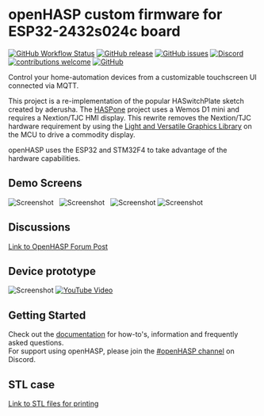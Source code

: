 # openHASP custom firmware for ESP32-2432s024c board

[![GitHub Workflow Status]( https://img.shields.io/github/actions/workflow/status/HASwitchPlate/openHASP/build.yaml?branch=master&label=build%20status&logo=github&logoColor=%23dddddd)](https://github.com/HASwitchPlate/openHASP/actions)
[![GitHub release](https://img.shields.io/github/v/release/HASwitchPlate/openHASP?include_prereleases)](https://github.com/HASwitchPlate/openHASP/releases)
[![GitHub issues](https://img.shields.io/github/issues/HASwitchPlate/openHASP.svg)](http://github.com/HASwitchPlate/openHASP/issues)
[![Discord](https://img.shields.io/discord/538814618106331137?color=%237289DA&label=discord&logo=discord&logoColor=white)][3]
[![contributions welcome](https://img.shields.io/badge/contributions-welcome-brightgreen.svg?style=flat)](#Contributing)
[![GitHub](https://img.shields.io/github/license/mashape/apistatus.svg)](https://github.com/HASwitchPlate/openHASP/blob/master/LICENSE)


Control your home-automation devices from a customizable touchscreen UI connected via MQTT.

This project is a re-implementation of the popular HASwitchPlate sketch created by aderusha.
The [HASPone][1] project uses a Wemos D1 mini and requires a Nextion/TJC HMI display.
This rewrite removes the Nextion/TJC hardware requirement by using the [Light and Versatile Graphics Library][2] on the MCU to drive a commodity display.

openHASP uses the ESP32 and STM32F4 to take advantage of the hardware capabilities.


## Demo Screens

![Screenshot](https://www.openhasp.com/0.6/assets/images/screenshots/demo_switches_covers.png) &nbsp; 
![Screenshot](https://www.openhasp.com/0.6/assets/images/screenshots/demo_jaffa1.png) &nbsp; 
![Screenshot](https://www.openhasp.com/0.6/assets/images/screenshots/demo_mediaplayer.png)
![Screenshot](https://github.com/elik745i/ESP32-2432s024c/blob/master/ezgif-2-2f3b01c313.gif)

## Discussions
[Link to OpenHASP Forum Post](https://community.home-assistant.io/t/openhasp-an-mqtt-driven-touchscreen-scene-controller/300853/407)


## Device prototype
![Screenshot](https://github.com/elik745i/ESP32-2432s024c/blob/master/V3.1.gif)
[![YouTube Video](https://img.youtube.com/vi/8gqbHzWds7E/0.jpg)](https://youtu.be/8gqbHzWds7E)


## Getting Started

Check out the [documentation](https://www.openhasp.com/) for how-to's, information and frequently asked questions.</br>
For support using openHASP, please join the [#openHASP channel][3] on Discord.

## STL case

[Link to STL files for printing](https://www.thingiverse.com/thing:6274345)



[1]: https://github.com/HASwitchPlate/HASPone
[2]: https://github.com/lvgl/lvgl
[3]: https://www.openhasp.com/discord
[4]: https://www.paypal.com/donate/?business=E76SN28JLZCXU&currency_code=EUR
